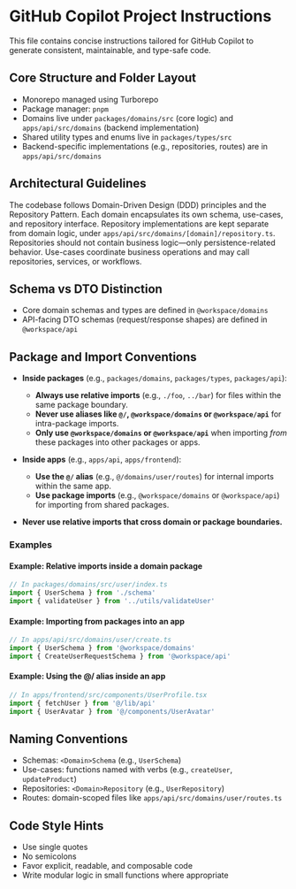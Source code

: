# GitHub Copilot Project Instructions

This file contains concise instructions tailored for GitHub Copilot to generate consistent, maintainable, and type-safe code.

## Core Structure and Folder Layout

- Monorepo managed using Turborepo
- Package manager: `pnpm`
- Domains live under `packages/domains/src` (core logic) and `apps/api/src/domains` (backend implementation)
- Shared utility types and enums live in `packages/types/src`
- Backend-specific implementations (e.g., repositories, routes) are in `apps/api/src/domains`

## Architectural Guidelines

The codebase follows Domain-Driven Design (DDD) principles and the Repository Pattern. Each domain encapsulates its own schema, use-cases, and repository interface. Repository implementations are kept separate from domain logic, under `apps/api/src/domains/[domain]/repository.ts`. Repositories should not contain business logic—only persistence-related behavior. Use-cases coordinate business operations and may call repositories, services, or workflows.

## Schema vs DTO Distinction

- Core domain schemas and types are defined in `@workspace/domains`
- API-facing DTO schemas (request/response shapes) are defined in `@workspace/api`

## Package and Import Conventions

- **Inside packages** (e.g., `packages/domains`, `packages/types`, `packages/api`):

  - **Always use relative imports** (e.g., `./foo`, `../bar`) for files within the same package boundary.
  - **Never use aliases like `@/`, `@workspace/domains` or `@workspace/api`** for intra-package imports.
  - **Only use `@workspace/domains` or `@workspace/api`** when importing _from_ these packages into other packages or apps.

- **Inside apps** (e.g., `apps/api`, `apps/frontend`):

  - **Use the `@/` alias** (e.g., `@/domains/user/routes`) for internal imports within the same app.
  - **Use package imports** (e.g., `@workspace/domains` or `@workspace/api`) for importing from shared packages.

- **Never use relative imports that cross domain or package boundaries.**

### Examples

#### Example: Relative imports inside a domain package

```ts
// In packages/domains/src/user/index.ts
import { UserSchema } from './schema'
import { validateUser } from '../utils/validateUser'
```

#### Example: Importing from packages into an app

```ts
// In apps/api/src/domains/user/create.ts
import { UserSchema } from '@workspace/domains'
import { CreateUserRequestSchema } from '@workspace/api'
```

#### Example: Using the @/ alias inside an app

```ts
// In apps/frontend/src/components/UserProfile.tsx
import { fetchUser } from '@/lib/api'
import { UserAvatar } from '@/components/UserAvatar'
```

## Naming Conventions

- Schemas: `<Domain>Schema` (e.g., `UserSchema`)
- Use-cases: functions named with verbs (e.g., `createUser`, `updateProduct`)
- Repositories: `<Domain>Repository` (e.g., `UserRepository`)
- Routes: domain-scoped files like `apps/api/src/domains/user/routes.ts`

## Code Style Hints

- Use single quotes
- No semicolons
- Favor explicit, readable, and composable code
- Write modular logic in small functions where appropriate
